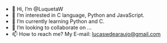 - 👋 Hi, I’m @LuquetaW
- 👀 I’m interested in C language, Python and JavaScript.
- 🌱 I’m currently learning Python and C.
- 💞️ I’m looking to collaborate on ...
- 📫 How to reach me? My E-mail: lucaswdearaujo@gmail.com
